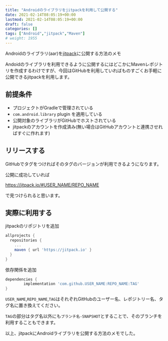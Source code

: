 ```yaml
---
title: "Androidのライブラリをjitpackを利用して公開する"
date: 2021-02-14T08:05:19+00:00
lastmod: 2021-02-14T08:05:19+00:00
draft: false
categories: []
tags: ["Android","jitpack","Maven"]
# weight: 1955
---
```

Androidのライブラリ(aar)を[jitpack](https://jitpack.io/)に公開する方法のメモ

Andoidのライブラリを利用できるように公開するにはどこかにMavenレポジトリを作成するわけですが、今回はGitHubを利用していればものすごくお手軽に公開できるjitpackを利用します。

## 前提条件
- プロジェクトがGradleで管理されている
- `com.android.library` plugin を適用している
- 公開対象のライブラリがGitHubでホストされている
- jitpackのアカウントを作成済み(無い場合はGitHubアカウントと連携させればすぐに作れます)

## リリースする

GitHubでタグをつければそのタグのバージョンが利用できるようになります。

公開に成功していれば

https://jitpack.io/#USER_NAME/REPO_NAME

で見つけられると思います。


## 実際に利用する

jitpackのリポジトリを追加
```groovy
allprojects {
  repositories {
    ...
    maven { url 'https://jitpack.io' }
  }
}
```

依存関係を追加
```groovy
dependencies {
        implementation 'com.github.USER_NAME:REPO_NAME:TAG'
}
```

`USER_NAME`,`REPO_NAME`,`TAG`はそれぞれGitHubのユーザー名、レポジトリー名、タグ名に置き換えてください。

`TAG`の部分はタグ名以外にも`ブランチ名-SNAPSHOT`とすることで、そのブランチを利用することもできます。

以上、jitpackにAndroidライブラリを公開する方法のメモでした。
